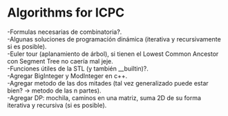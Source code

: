# Algorithms for ICPC

-Formulas necesarias de combinatoria?.\
-Algunas soluciones de programación dinámica (iterativa y recursivamente si es posible).\
-Euler tour (aplanamiento de árbol), si tienen el Lowest Common Ancestor con Segment Tree no caería mal jeje.\
-Funciones útiles de la STL (y también \_\_builtin)?.\
-Agregar BigInteger y ModInteger en c++.\
-Agregar metodo de las dos mitades (tal vez generalizado puede estar bien? -> metodo de las n partes).\
-Agregar DP: mochila, caminos en una matriz, suma 2D de su forma iterativa y recursiva (si es posible).
